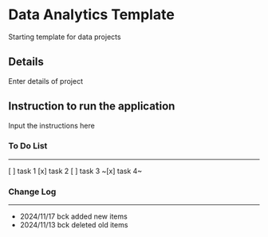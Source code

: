 # Data Analytics Template
Starting template for data projects

## Details
Enter details of project

## Instruction to run the application
Input the instructions here

### To Do List

---

[ ] task 1
[x] task 2
[ ] task 3
~[x] task 4~

### Change Log

---

- 2024/11/17    bck     added new items
- 2024/11/13    bck     deleted old items